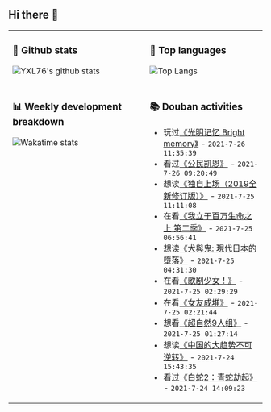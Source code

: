 ## Hi there 👋

<table>
<tr>
<td valign="top" width="54%">

### 🔭 Github stats

![YXL76's github stats](https://github-readme-stats.yxl76.vercel.app/api?username=YXL76&count_private=true&show_icons=true&include_all_commits=true&theme=prussian&line_height=28&disable_animations=true)

</td>

<td valign="top" width="46%">

### 🌱 Top languages

![Top Langs](https://github-readme-stats.yxl76.vercel.app/api/top-langs/?username=YXL76&layout=compact&theme=prussian&langs_count=8&hide=HTML,CSS,SCSS)

</td>
</tr>
<tr>
<td valign="top" width="54%">

### 📊 Weekly development breakdown

![Wakatime stats](https://github-readme-stats.yxl76.vercel.app/api/wakatime?username=YXL76&layout=compact&theme=prussian)


</td>
<td valign="top" width="46%">

### 📚 Douban activities

- 玩过[《光明记忆 Bright memory》](http://www.douban.com/game/27646991/) - `2021-7-26 11:35:39`
- 看过[《公民凯恩》](http://movie.douban.com/subject/1292288/) - `2021-7-26 09:20:49`
- 想读[《独自上场（2019全新修订版）》](https://book.douban.com/subject/34884901/) - `2021-7-25 11:11:08`
- 在看[《我立于百万生命之上 第二季》](http://movie.douban.com/subject/35296064/) - `2021-7-25 06:56:41`
- 想读[《犬與鬼: 現代日本的墮落》](https://book.douban.com/subject/25906119/) - `2021-7-25 04:31:30`
- 在看[《歌剧少女！》](http://movie.douban.com/subject/35235192/) - `2021-7-25 02:29:29`
- 在看[《女友成堆》](http://movie.douban.com/subject/35256239/) - `2021-7-25 02:21:44`
- 想看[《超自然9人组》](http://movie.douban.com/subject/26754730/) - `2021-7-25 01:27:14`
- 想读[《中国的大趋势不可逆转》](https://book.douban.com/subject/4203404/) - `2021-7-24 15:43:35`
- 看过[《白蛇2：青蛇劫起》](http://movie.douban.com/subject/30435124/) - `2021-7-24 14:09:23`

</td>
</tr>
</table>

<!--
**YXL76/YXL76** is a ✨ _special_ ✨ repository because its `README.md` (this file) appears on your GitHub profile.

Here are some ideas to get you started:

- 🔭 I’m currently working on ...
- 🌱 I’m currently learning ...
- 👯 I’m looking to collaborate on ...
- 🤔 I’m looking for help with ...
- 💬 Ask me about ...
- 📫 How to reach me: ...
- 😄 Pronouns: ...
- ⚡ Fun fact: ...
-->
